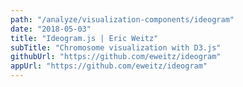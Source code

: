 ```yaml
---
path: "/analyze/visualization-components/ideogram"
date: "2018-05-03"
title: "Ideogram.js | Eric Weitz"
subTitle: "Chromosome visualization with D3.js"
githubUrl: "https://github.com/eweitz/ideogram"
appUrl: "https://github.com/eweitz/ideogram"
---
```


